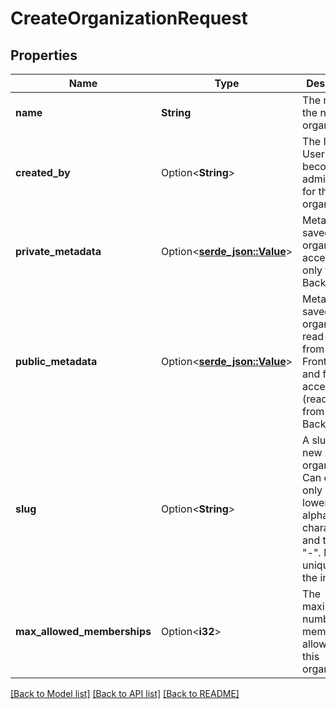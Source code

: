 # CreateOrganizationRequest

## Properties

Name | Type | Description | Notes
------------ | ------------- | ------------- | -------------
**name** | **String** | The name of the new organization | 
**created_by** | Option<**String**> | The ID of the User who will become the administrator for the new organization | [optional]
**private_metadata** | Option<[**serde_json::Value**](.md)> | Metadata saved on the organization, accessible only from the Backend API | [optional]
**public_metadata** | Option<[**serde_json::Value**](.md)> | Metadata saved on the organization, read-only from the Frontend API and fully accessible (read/write) from the Backend API | [optional]
**slug** | Option<**String**> | A slug for the new organization. Can contain only lowercase alphanumeric characters and the dash \"-\". Must be unique for the instance. | [optional]
**max_allowed_memberships** | Option<**i32**> | The maximum number of memberships allowed for this organization | [optional]

[[Back to Model list]](../README.md#documentation-for-models) [[Back to API list]](../README.md#documentation-for-api-endpoints) [[Back to README]](../README.md)



